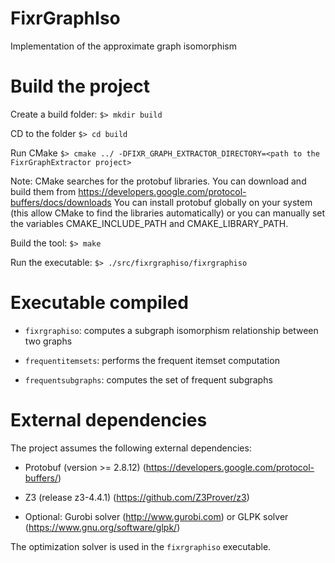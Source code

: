 # FixrGraphIso
Implementation of the approximate graph isomorphism


# Build the project
Create a build folder: `$> mkdir build`

CD to the folder `$> cd build`

Run CMake `$> cmake ../ -DFIXR_GRAPH_EXTRACTOR_DIRECTORY=<path to the FixrGraphExtractor project>`

Note: CMake searches for the protobuf libraries. You can download and build them from https://developers.google.com/protocol-buffers/docs/downloads
You can install protobuf globally on your system (this allow CMake to find the libraries automatically) or you can manually set the variables CMAKE_INCLUDE_PATH and CMAKE_LIBRARY_PATH.

Build the tool: `$> make`

Run the executable: `$> ./src/fixrgraphiso/fixrgraphiso `

# Executable compiled

- `fixrgraphiso`: computes a subgraph isomorphism relationship between two graphs

- `frequentitemsets`: performs the frequent itemset computation

- `frequentsubgraphs`: computes the set of frequent subgraphs


# External dependencies
The project assumes the following external dependencies:
- Protobuf (version >= 2.8.12) (https://developers.google.com/protocol-buffers/)

- Z3 (release z3-4.4.1) (https://github.com/Z3Prover/z3)

- Optional: Gurobi solver (http://www.gurobi.com) or GLPK solver (https://www.gnu.org/software/glpk/)

The optimization solver is used in the `fixrgraphiso` executable.

